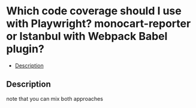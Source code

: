 # Which code coverage should I use with Playwright? monocart-reporter or Istanbul with Webpack Babel plugin?

- [Description](#description)

## Description


note that you can mix both approaches